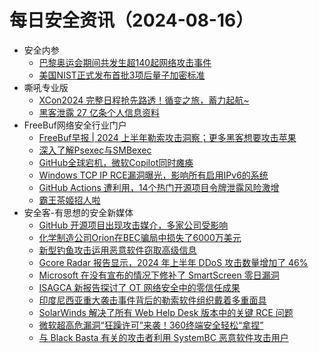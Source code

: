# 每日安全资讯（2024-08-16）

- 安全内参
  - [巴黎奥运会期间共发生超140起网络攻击事件](https://mp.weixin.qq.com/s?__biz=MzI4NDY2MDMwMw==&mid=2247512404&idx=1&sn=f8bf85534341035c8a9b338273538556&chksm=ebfaf674dc8d7f62f468c3a8a3bf0dd63724c155872180c328f27aa190a7479003f7b80de77d&scene=58&subscene=0#rd)
  - [美国NIST正式发布首批3项后量子加密标准](https://mp.weixin.qq.com/s?__biz=MzI4NDY2MDMwMw==&mid=2247512404&idx=2&sn=5b1e0cf87892ec405693b086d209db97&chksm=ebfaf674dc8d7f62e0790970cc44fb107a0af6a426758b2e2330431264dac6338c90413eefbd&scene=58&subscene=0#rd)
- 嘶吼专业版
  - [XCon2024 完整日程抢先路透！循变之旅，蓄力起航~](https://mp.weixin.qq.com/s?__biz=MzI0MDY1MDU4MQ==&mid=2247577549&idx=1&sn=90a90b506098a5d53e65d21a594d3e4a&chksm=e9147ff7de63f6e1421e529d4b7f26643f61c395a75ddcabf56f98f64d12b9f24505c4aaa389&scene=58&subscene=0#rd)
  - [黑客泄露 27 亿条个人信息资料](https://mp.weixin.qq.com/s?__biz=MzI0MDY1MDU4MQ==&mid=2247577549&idx=2&sn=1a71a599302dd699b71cfc427d140964&chksm=e9147ff7de63f6e1e8676686afa2f16f60c1143a44941f33a2af837ad78ba9e6ce290c4eb75e&scene=58&subscene=0#rd)
- FreeBuf网络安全行业门户
  - [FreeBuf早报 | 2024 上半年勒索攻击洞察；更多黑客想要攻击苹果](https://www.freebuf.com/news/408752.html)
  - [深入了解Psexec与SMBexec](https://www.freebuf.com/articles/system/332115.html)
  - [GitHub全球宕机，微软Copilot同时瘫痪](https://www.freebuf.com/news/408688.html)
  - [Windows TCP IP RCE漏洞曝光，影响所有启用IPv6的系统](https://www.freebuf.com/news/408681.html)
  - [GitHub Actions 遭利用，14个热门开源项目令牌泄露风险激增](https://www.freebuf.com/news/408680.html)
  - [霸王茶姬招人啦](https://www.freebuf.com/news/408678.html)
- 安全客-有思想的安全新媒体
  - [GitHub 开源项目出现攻击媒介，多家公司受影响](https://www.anquanke.com/post/id/299156)
  - [化学制造公司Orion在BEC骗局中损失了6000万美元](https://www.anquanke.com/post/id/299159)
  - [新型钓鱼攻击运用恶意软件窃取高级信息](https://www.anquanke.com/post/id/299163)
  - [Gcore Radar 报告显示，2024 年上半年 DDoS 攻击数量增加了 46%](https://www.anquanke.com/post/id/299166)
  - [Microsoft 在没有宣布的情况下修补了 SmartScreen 零日漏洞](https://www.anquanke.com/post/id/299170)
  - [ISAGCA 新报告探讨了 OT 网络安全中的零信任成果](https://www.anquanke.com/post/id/299174)
  - [印度尼西亚重大袭击事件背后的勒索软件组织戴着多重面具](https://www.anquanke.com/post/id/299177)
  - [SolarWinds 解决了所有 Web Help Desk 版本中的关键 RCE 问题](https://www.anquanke.com/post/id/299182)
  - [微软超高危漏洞“狂躁许可”来袭！360终端安全轻松“拿捏”](https://www.anquanke.com/post/id/299184)
  - [与 Black Basta 有关的攻击者利用 SystemBC 恶意软件攻击用户](https://www.anquanke.com/post/id/299153)
